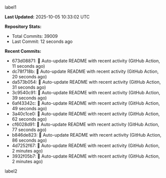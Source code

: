 
label1 
<!-- ACTIVITY_START -->
**Last Updated:** 2025-10-05 10:33:02 UTC

**Repository Stats:**
- Total Commits: 39009
- Last Commit: 12 seconds ago

**Recent Commits:**
- 673d08871: 🤖 Auto-update README with recent activity (GitHub Action, 11 seconds ago)
- dc78f718b: 🤖 Auto-update README with recent activity (GitHub Action, 20 seconds ago)
- da573b054: 🤖 Auto-update README with recent activity (GitHub Action, 31 seconds ago)
- 3c9540c91: 🤖 Auto-update README with recent activity (GitHub Action, 39 seconds ago)
- 6af43342c: 🤖 Auto-update README with recent activity (GitHub Action, 49 seconds ago)
- 3a40c1ce0: 🤖 Auto-update README with recent activity (GitHub Action, 62 seconds ago)
- cf6028d91: 🤖 Auto-update README with recent activity (GitHub Action, 77 seconds ago)
- b846de823: 🤖 Auto-update README with recent activity (GitHub Action, 86 seconds ago)
- 4d7252f67: 🤖 Auto-update README with recent activity (GitHub Action, 2 minutes ago)
- 3932f05b7: 🤖 Auto-update README with recent activity (GitHub Action, 2 minutes ago)
<!-- ACTIVITY_END -->

label2
